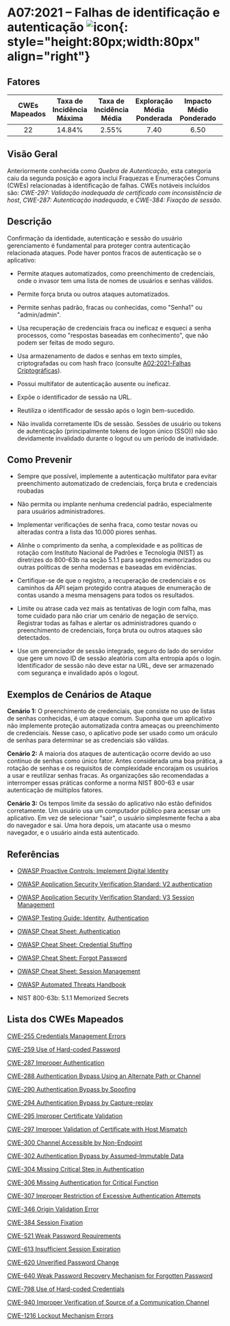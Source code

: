 # A07:2021 – Falhas de identificação e autenticação    ![icon](assets/TOP_10_Icons_Final_Identification_and_Authentication_Failures.png){: style="height:80px;width:80px" align="right"}

## Fatores

| CWEs Mapeados | Taxa de Incidência Máxima | Taxa de Incidência Média | Exploração Média Ponderada | Impacto Médio Ponderado | Cobertura Máxima | Cobertura Média | Total de ocorrências | Total de CVEs |
|:-------------:|:--------------------:|:--------------------:|:--------------:|:--------------:|:----------------------:|:---------------------:|:-------------------:|:------------:|
| 22          | 14.84%             | 2.55%              | 7.40                 | 6.50                | 79.51%       | 45.72%       | 132,195           | 3,897      |

## Visão Geral

Anteriormente conhecida como *Quebra de Autenticação*, esta categoria caiu
da segunda posição e agora inclui Fraquezas e
Enumerações Comuns (CWEs) relacionadas à identificação de falhas. 
CWEs notáveis incluídos são: 
*CWE-297: Validação inadequada de certificado com inconsistência de host*,
*CWE-287: Autenticação inadequada*, e
*CWE-384: Fixação de sessão*.

## Descrição 

Confirmação da identidade, autenticação e sessão do usuário
gerenciamento é fundamental para proteger contra autenticação relacionada
ataques. Pode haver pontos fracos de autenticação se o aplicativo:

- Permite ataques automatizados, como preenchimento de credenciais, onde o
     invasor tem uma lista de nomes de usuários e senhas válidos.

- Permite força bruta ou outros ataques automatizados.

- Permite senhas padrão, fracas ou conhecidas, como "Senha1" ou "admin/admin".

- Usa recuperação de credenciais fraca ou ineficaz e esqueci a senha
     processos, como "respostas baseadas em conhecimento", que não podem ser feitas
     de modo seguro.

- Usa armazenamento de dados e senhas em texto simples, criptografadas ou com hash fraco (consulte
    [A02:2021-Falhas Criptográficas](A02_2021-Cryptographic_Failures.pt_BR.md)).

- Possui multifator de autenticação ausente ou ineficaz.

- Expõe o identificador de sessão na URL.

- Reutiliza o identificador de sessão após o login bem-sucedido.

- Não invalida corretamente IDs de sessão. Sessões de usuário ou
     tokens de autenticação (principalmente tokens de logon único (SSO)) não são
     devidamente invalidado durante o logout ou um período de inatividade.

## Como Prevenir

- Sempre que possível, implemente a autenticação multifator para evitar
     preenchimento automatizado de credenciais, força bruta e credenciais roubadas

- Não permita ou implante nenhuma credencial padrão, especialmente para
     usuários administradores.

- Implementar verificações de senha fraca, como testar novas ou alteradas
     contra a lista das 10.000 piores senhas.

- Alinhe o comprimento da senha, a complexidade e as políticas de rotação com
     Instituto Nacional de Padrões e Tecnologia (NIST)
     as diretrizes do 800-63b na seção 5.1.1 para segredos memorizados ou outras
     políticas de senha modernas e baseadas em evidências.

- Certifique-se de que o registro, a recuperação de credenciais e os caminhos da API sejam
     protegido contra ataques de enumeração de contas usando a mesma mensagens para todos os resultados.

- Limite ou atrase cada vez mais as tentativas de login com falha, mas tome cuidado para não criar um cenário de negação de serviço. Registrar todas as falhas e alertar os administradores quando o preenchimento de credenciais, 
     força bruta ou outros ataques são detectados.

- Use um gerenciador de sessão integrado, seguro do lado do servidor que gere um
     novo ID de sessão aleatória com alta entropia após o login. Identificador de sessão
     não deve estar na URL, deve ser armazenado com segurança e invalidado após o logout.

## Exemplos de Cenários de Ataque

**Cenário 1:** O preenchimento de credenciais, que consiste no uso de listas de senhas conhecidas, é um ataque comum. 
Suponha que um aplicativo não implemente proteção automatizada contra ameaças ou preenchimento de credenciais. 
Nesse caso, o aplicativo pode ser usado como um oráculo de senhas para determinar se as credenciais são válidas.

**Cenário 2:** A maioria dos ataques de autenticação ocorre devido ao uso contínuo de senhas como único fator. 
Antes considerada uma boa prática, a rotação de senhas e os requisitos de complexidade encorajam os usuários a usar e reutilizar senhas fracas. As organizações são recomendadas a interromper essas práticas conforme a norma NIST 800-63 e usar autenticação de múltiplos fatores.

**Cenário 3:** Os tempos limite da sessão do aplicativo não estão definidos corretamente. 
Um usuário usa um computador público para acessar um aplicativo. 
Em vez de selecionar "sair", o usuário simplesmente fecha a aba do navegador e sai. 
Uma hora depois, um atacante usa o mesmo navegador, e o usuário ainda está autenticado.

## Referências

- [OWASP Proactive Controls: Implement Digital Identity](https://owasp.org/www-project-proactive-controls/v3/en/c6-digital-identity)

- [OWASP Application Security Verification Standard: V2 authentication](https://owasp.org/www-project-application-security-verification-standard)

- [OWASP Application Security Verification Standard: V3 Session Management](https://owasp.org/www-project-application-security-verification-standard)

- [OWASP Testing Guide: Identity](https://owasp.org/www-project-web-security-testing-guide/stable/4-Web_Application_Security_Testing/03-Identity_Management_Testing/README), [Authentication](https://owasp.org/www-project-web-security-testing-guide/stable/4-Web_Application_Security_Testing/04-Authentication_Testing/README)

- [OWASP Cheat Sheet: Authentication](https://cheatsheetseries.owasp.org/cheatsheets/Authentication_Cheat_Sheet.html)

- [OWASP Cheat Sheet: Credential Stuffing](https://cheatsheetseries.owasp.org/cheatsheets/Credential_Stuffing_Prevention_Cheat_Sheet.html)

- [OWASP Cheat Sheet: Forgot Password](https://cheatsheetseries.owasp.org/cheatsheets/Forgot_Password_Cheat_Sheet.html)

- [OWASP Cheat Sheet: Session Management](https://cheatsheetseries.owasp.org/cheatsheets/Session_Management_Cheat_Sheet.html)

- [OWASP Automated Threats Handbook](https://owasp.org/www-project-automated-threats-to-web-applications/)

- NIST 800-63b: 5.1.1 Memorized Secrets

## Lista dos CWEs Mapeados

[CWE-255 Credentials Management Errors](https://cwe.mitre.org/data/definitions/255.html)

[CWE-259 Use of Hard-coded Password](https://cwe.mitre.org/data/definitions/259.html)

[CWE-287 Improper Authentication](https://cwe.mitre.org/data/definitions/287.html)

[CWE-288 Authentication Bypass Using an Alternate Path or Channel](https://cwe.mitre.org/data/definitions/288.html)

[CWE-290 Authentication Bypass by Spoofing](https://cwe.mitre.org/data/definitions/290.html)

[CWE-294 Authentication Bypass by Capture-replay](https://cwe.mitre.org/data/definitions/294.html)

[CWE-295 Improper Certificate Validation](https://cwe.mitre.org/data/definitions/295.html)

[CWE-297 Improper Validation of Certificate with Host Mismatch](https://cwe.mitre.org/data/definitions/297.html)

[CWE-300 Channel Accessible by Non-Endpoint](https://cwe.mitre.org/data/definitions/300.html)

[CWE-302 Authentication Bypass by Assumed-Immutable Data](https://cwe.mitre.org/data/definitions/302.html)

[CWE-304 Missing Critical Step in Authentication](https://cwe.mitre.org/data/definitions/304.html)

[CWE-306 Missing Authentication for Critical Function](https://cwe.mitre.org/data/definitions/306.html)

[CWE-307 Improper Restriction of Excessive Authentication Attempts](https://cwe.mitre.org/data/definitions/307.html)

[CWE-346 Origin Validation Error](https://cwe.mitre.org/data/definitions/346.html)

[CWE-384 Session Fixation](https://cwe.mitre.org/data/definitions/384.html)

[CWE-521 Weak Password Requirements](https://cwe.mitre.org/data/definitions/521.html)

[CWE-613 Insufficient Session Expiration](https://cwe.mitre.org/data/definitions/613.html)

[CWE-620 Unverified Password Change](https://cwe.mitre.org/data/definitions/620.html)

[CWE-640 Weak Password Recovery Mechanism for Forgotten Password](https://cwe.mitre.org/data/definitions/640.html)

[CWE-798 Use of Hard-coded Credentials](https://cwe.mitre.org/data/definitions/798.html)

[CWE-940 Improper Verification of Source of a Communication Channel](https://cwe.mitre.org/data/definitions/940.html)

[CWE-1216 Lockout Mechanism Errors](https://cwe.mitre.org/data/definitions/1216.html)
